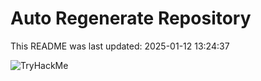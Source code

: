 # Auto Regenerate Repository

This README was last updated: 2025-01-12 13:24:37

 ![TryHackMe](https://tryhackme.com/badge/533634)
